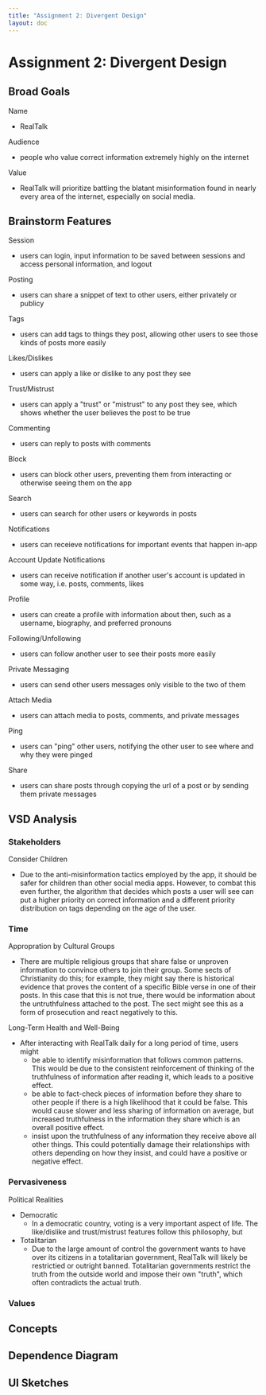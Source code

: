 ```yaml
---
title: "Assignment 2: Divergent Design"
layout: doc
---
```


# Assignment 2: Divergent Design

## Broad Goals

Name
- RealTalk

Audience
- people who value correct information extremely highly on the internet

Value
- RealTalk will prioritize battling the blatant misinformation found in nearly every area of the internet, especially on social media. 

## Brainstorm Features

Session
- users can login, input information to be saved between sessions and access personal information, and logout

Posting
- users can share a snippet of text to other users, either privately or publicy

Tags
- users can add tags to things they post, allowing other users to see those kinds of posts more easily

Likes/Dislikes
- users can apply a like or dislike to any post they see

Trust/Mistrust
- users can apply a "trust" or "mistrust" to any post they see, which shows whether the user believes the post to be true

Commenting
- users can reply to posts with comments

Block
- users can block other users, preventing them from interacting or otherwise seeing them on the app

Search
- users can search for other users or keywords in posts

Notifications
- users can receieve notifications for important events that happen in-app

Account Update Notifications
- users can receive notification if another user's account is updated in some way, i.e. posts, comments, likes

Profile
- users can create a profile with information about then, such as a username, biography, and preferred pronouns

Following/Unfollowing
- users can follow another user to see their posts more easily

Private Messaging
- users can send other users messages only visible to the two of them

Attach Media
- users can attach media to posts, comments, and private messages

Ping
- users can "ping" other users, notifying the other user to see where and why they were pinged

Share
- users can share posts through copying the url of a post or by sending them private messages

## VSD Analysis

### Stakeholders

Consider Children
- Due to the anti-misinformation tactics employed by the app, it should be safer for children than other social media apps. However, to combat this even further, the algorithm that decides which posts a user will see can put a higher priority on correct information and a different priority distribution on tags depending on the age of the user.

### Time

Appropration by Cultural Groups
- There are multiple religious groups that share false or unproven information to convince others to join their group. Some sects of Christianity do this; for example, they might say there is historical evidence that proves the content of a specific Bible verse in one of their posts. In this case that this is not true, there would be information about the untruthfulness attached to the post. The sect might see this as a form of prosecution and react negatively to this.

Long-Term Health and Well-Being
- After interacting with RealTalk daily for a long period of time, users might 
    - be able to identify misinformation that follows common patterns. This would be due to the consistent reinforcement of thinking of the truthfulness of information after reading it, which leads to a positive effect. 
    - be able to fact-check pieces of information before they share to other people if there is a high likelihood that it could be false. This would cause slower and less sharing of information on average, but increased truthfulness in the information they share which is an overall positive effect.
    - insist upon the truthfulness of any information they receive above all other things. This could potentially damage their relationships with others depending on how they insist, and could have a positive or negative effect.

### Pervasiveness

Political Realities
- Democratic
    - In a democratic country, voting is a very important aspect of life. The like/dislike and trust/mistrust features follow this philosophy, but 
- Totalitarian
    - Due to the large amount of control the government wants to have over its citizens in a totalitarian government, RealTalk will likely be restrictied or outright banned. Totalitarian governments restrict the truth from the outside world and impose their own "truth", which often contradicts the actual truth.

### Values

## Concepts

## Dependence Diagram

## UI Sketches